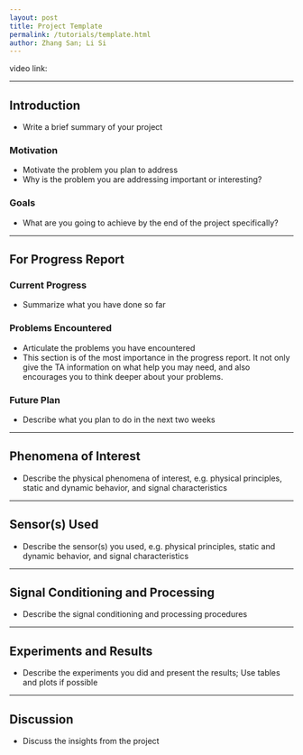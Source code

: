 ```yaml
---
layout: post
title: Project Template
permalink: /tutorials/template.html
author: Zhang San; Li Si 
---
```

video link: 

***
## Introduction 
- Write a brief summary of your project

### Motivation 
- Motivate the problem you plan to address
- Why is the problem you are addressing important or interesting?

### Goals
- What are you going to achieve by the end of the project specifically?


***
## For Progress Report
### Current Progress
- Summarize what you have done so far

### Problems Encountered
- Articulate the problems you have encountered
- This section is of the most importance in the progress report. It not only give the TA information on what help you may need, and also encourages you to think deeper about your problems.

### Future Plan
- Describe what you plan to do in the next two weeks

***
## Phenomena of Interest
- Describe the physical phenomena of interest, e.g. physical principles, static and dynamic behavior, and signal characteristics

***
## Sensor(s) Used
- Describe the sensor(s) you used, e.g. physical principles, static and dynamic behavior, and signal characteristics


*** 
## Signal Conditioning and Processing 
- Describe the signal conditioning and processing procedures

***
## Experiments and Results
- Describe the experiments you did and present the results; Use tables and plots if possible

*** 

## Discussion
- Discuss the insights from the project 



